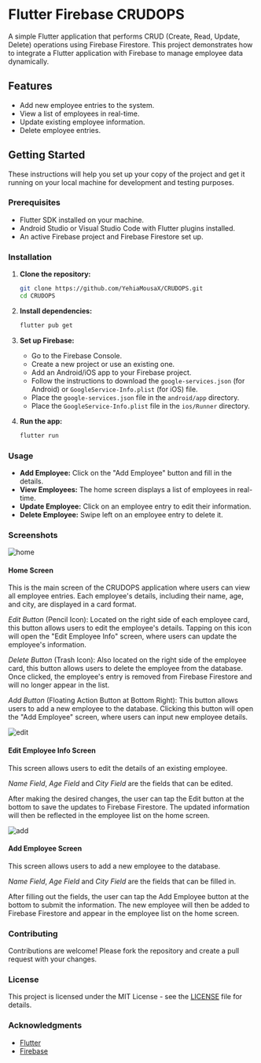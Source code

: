 


# Flutter Firebase CRUDOPS

A simple Flutter application that performs CRUD (Create, Read, Update, Delete) operations using Firebase Firestore. This project demonstrates how to integrate a Flutter application with Firebase to manage employee data dynamically.

## Features

- Add new employee entries to the system.
- View a list of employees in real-time.
- Update existing employee information.
- Delete employee entries.

## Getting Started

These instructions will help you set up your copy of the project and get it running on your local machine for development and testing purposes.

### Prerequisites

- Flutter SDK installed on your machine.
- Android Studio or Visual Studio Code with Flutter plugins installed.
- An active Firebase project and Firebase Firestore set up.

### Installation

1. **Clone the repository:**

    ```bash
    git clone https://github.com/YehiaMousaX/CRUDOPS.git
    cd CRUDOPS
    ```

2. **Install dependencies:**

    ```bash
    flutter pub get
    ```

3. **Set up Firebase:**

    - Go to the Firebase Console.
    - Create a new project or use an existing one.
    - Add an Android/iOS app to your Firebase project.
    - Follow the instructions to download the `google-services.json` (for Android) or `GoogleService-Info.plist` (for iOS) file.
    - Place the `google-services.json` file in the `android/app` directory.
    - Place the `GoogleService-Info.plist` file in the `ios/Runner` directory.

4. **Run the app:**

    ```bash
    flutter run
    ```

### Usage

- **Add Employee:** Click on the "Add Employee" button and fill in the details.
- **View Employees:** The home screen displays a list of employees in real-time.
- **Update Employee:** Click on an employee entry to edit their information.
- **Delete Employee:** Swipe left on an employee entry to delete it.


### Screenshots

![home](https://github.com/user-attachments/assets/e597a468-14f2-4857-9fcf-7b32c1d94f19)
#### Home Screen

This is the main screen of the CRUDOPS application where users can view all employee entries. Each employee's details, including their name, age, and city, are displayed in a card format.

*Edit Button* (Pencil Icon): Located on the right side of each employee card, this button allows users to edit the employee's details. Tapping on this icon will open the "Edit Employee Info" screen, where users can update the employee's information.

*Delete Button* (Trash Icon): Also located on the right side of the employee card, this button allows users to delete the employee from the database. Once clicked, the employee's entry is removed from Firebase Firestore and will no longer appear in the list.

*Add Button* (Floating Action Button at Bottom Right): This button allows users to add a new employee to the database. Clicking this button will open the "Add Employee" screen, where users can input new employee details.



![edit](https://github.com/user-attachments/assets/91341f8a-eb45-4c6a-b9bd-5bf901c46feb)
#### Edit Employee Info Screen

This screen allows users to edit the details of an existing employee.

*Name Field*, *Age Field* and  *City Field* are the fields that can be edited.

After making the desired changes, the user can tap the Edit button at the bottom to save the updates to Firebase Firestore. The updated information will then be reflected in the employee list on the home screen.

![add](https://github.com/user-attachments/assets/fa757f32-5815-47e9-84ca-98f9ffec62fd)

#### Add Employee Screen

This screen allows users to add a new employee to the database.

*Name Field*, *Age Field* and  *City Field*
are the fields that can be filled in.


After filling out the fields, the user can tap the Add Employee button at the bottom to submit the information. The new employee will then be added to Firebase Firestore and appear in the employee list on the home screen.



### Contributing

Contributions are welcome! Please fork the repository and create a pull request with your changes.

### License

This project is licensed under the MIT License - see the [LICENSE](LICENSE) file for details.

### Acknowledgments

- [Flutter](https://flutter.dev/)
- [Firebase](https://firebase.google.com/)
